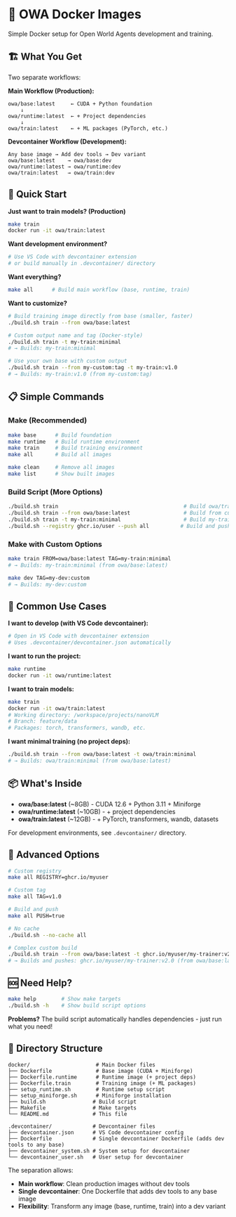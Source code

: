 # 🐳 OWA Docker Images

Simple Docker setup for Open World Agents development and training.

## 🏗️ What You Get

Two separate workflows:

**Main Workflow (Production):**
```
owa/base:latest     ← CUDA + Python foundation
    ↓
owa/runtime:latest  ← + Project dependencies
    ↓
owa/train:latest    ← + ML packages (PyTorch, etc.)
```

**Devcontainer Workflow (Development):**
```
Any base image → Add dev tools → Dev variant
owa/base:latest    → owa/base:dev
owa/runtime:latest → owa/runtime:dev
owa/train:latest   → owa/train:dev
```

## 🚀 Quick Start

**Just want to train models? (Production)**
```bash
make train
docker run -it owa/train:latest
```

**Want development environment?**
```bash
# Use VS Code with devcontainer extension
# or build manually in .devcontainer/ directory
```

**Want everything?**
```bash
make all      # Build main workflow (base, runtime, train)
```

**Want to customize?**
```bash
# Build training image directly from base (smaller, faster)
./build.sh train --from owa/base:latest

# Custom output name and tag (Docker-style)
./build.sh train -t my-train:minimal
# → Builds: my-train:minimal

# Use your own base with custom output
./build.sh train --from my-custom:tag -t my-train:v1.0
# → Builds: my-train:v1.0 (from my-custom:tag)
```

## 📋 Simple Commands

### Make (Recommended)
```bash
make base      # Build foundation
make runtime   # Build runtime environment
make train     # Build training environment
make all       # Build all images

make clean     # Remove all images
make list      # Show built images
```

### Build Script (More Options)
```bash
./build.sh train                                        # Build owa/train:latest
./build.sh train --from owa/base:latest                 # Build from custom base
./build.sh train -t my-train:minimal                    # Build my-train:minimal
./build.sh --registry ghcr.io/user --push all          # Build and push all images
```

### Make with Custom Options
```bash
make train FROM=owa/base:latest TAG=my-train:minimal
# → Builds: my-train:minimal (from owa/base:latest)

make dev TAG=my-dev:custom
# → Builds: my-dev:custom
```

## 🎯 Common Use Cases

**I want to develop (with VS Code devcontainer):**
```bash
# Open in VS Code with devcontainer extension
# Uses .devcontainer/devcontainer.json automatically
```

**I want to run the project:**
```bash
make runtime
docker run -it owa/runtime:latest
```

**I want to train models:**
```bash
make train
docker run -it owa/train:latest
# Working directory: /workspace/projects/nanoVLM
# Branch: feature/data
# Packages: torch, transformers, wandb, etc.
```

**I want minimal training (no project deps):**
```bash
./build.sh train --from owa/base:latest -t owa/train:minimal
# → Builds: owa/train:minimal (from owa/base:latest)
```

## 📦 What's Inside

- **owa/base:latest** (~8GB) - CUDA 12.6 + Python 3.11 + Miniforge
- **owa/runtime:latest** (~10GB) - + project dependencies
- **owa/train:latest** (~12GB) - + PyTorch, transformers, wandb, datasets

For development environments, see `.devcontainer/` directory.

## 🔧 Advanced Options

```bash
# Custom registry
make all REGISTRY=ghcr.io/myuser

# Custom tag
make all TAG=v1.0

# Build and push
make all PUSH=true

# No cache
./build.sh --no-cache all

# Complex custom build
./build.sh train --from owa/base:latest -t ghcr.io/myuser/my-trainer:v2.0 --push
# → Builds and pushes: ghcr.io/myuser/my-trainer:v2.0 (from owa/base:latest)
```

## 🆘 Need Help?

```bash
make help        # Show make targets
./build.sh -h    # Show build script options
```

**Problems?** The build script automatically handles dependencies - just run what you need!

## 📁 Directory Structure

```
docker/                     # Main Docker files
├── Dockerfile              # Base image (CUDA + Miniforge)
├── Dockerfile.runtime      # Runtime image (+ project deps)
├── Dockerfile.train        # Training image (+ ML packages)
├── setup_runtime.sh        # Runtime setup script
├── setup_miniforge.sh      # Miniforge installation
├── build.sh               # Build script
├── Makefile               # Make targets
└── README.md              # This file

.devcontainer/             # Devcontainer files
├── devcontainer.json      # VS Code devcontainer config
├── Dockerfile             # Single devcontainer Dockerfile (adds dev tools to any base)
├── devcontainer_system.sh # System setup for devcontainer
└── devcontainer_user.sh   # User setup for devcontainer
```

The separation allows:
- **Main workflow**: Clean production images without dev tools
- **Single devcontainer**: One Dockerfile that adds dev tools to any base image
- **Flexibility**: Transform any image (base, runtime, train) into a dev variant
